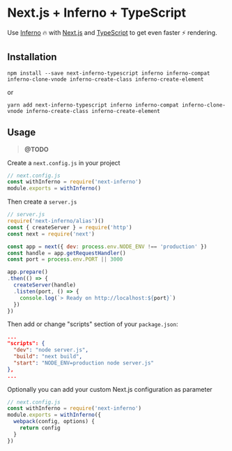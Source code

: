 # Next.js + Inferno + TypeScript

Use [Inferno](https://infernojs.org) :fire: with [Next.js](https://github.com/zeit/next.js) and [TypeScript](http://www.typescriptlang.org/) to get even faster :zap: rendering.

## Installation

```
npm install --save next-inferno-typescript inferno inferno-compat inferno-clone-vnode inferno-create-class inferno-create-element
```

or

```
yarn add next-inferno-typescript inferno inferno-compat inferno-clone-vnode inferno-create-class inferno-create-element
```

## Usage
> **@TODO**

Create a `next.config.js` in your project

```js
// next.config.js
const withInferno = require('next-inferno')
module.exports = withInferno()
```

Then create a `server.js`

```js
// server.js
require('next-inferno/alias')()
const { createServer } = require('http')
const next = require('next')

const app = next({ dev: process.env.NODE_ENV !== 'production' })
const handle = app.getRequestHandler()
const port = process.env.PORT || 3000

app.prepare()
.then(() => {
  createServer(handle)
  .listen(port, () => {
    console.log(`> Ready on http://localhost:${port}`)
  })
})
```

Then add or change "scripts" section of your `package.json`:
```json
...
"scripts": {
  "dev": "node server.js",
  "build": "next build",
  "start": "NODE_ENV=production node server.js"
},
...
```

Optionally you can add your custom Next.js configuration as parameter

```js
// next.config.js
const withInferno = require('next-inferno')
module.exports = withInferno({
  webpack(config, options) {
    return config
  }
})
```